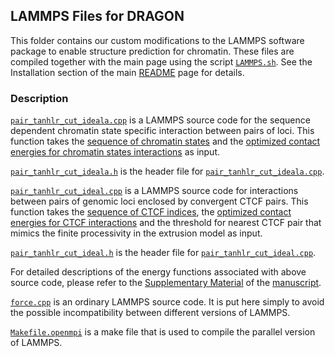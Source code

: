 ## LAMMPS Files for DRAGON 

This folder contains our custom modifications to the LAMMPS software package to enable structure prediction for chromatin. These files are compiled together with the main page using the script [`LAMMPS.sh`](../LAMMPS.sh). See the Installation section of the main [README](../../README.md) page for details.

### Description

[`pair_tanhlr_cut_ideala.cpp`](./pair_tanhlr_cut_ideal.cpp) is a LAMMPS source code for the sequence dependent chromatin state specific interaction between pairs of loci. This function takes the [sequence of chromatin states](../../runMolecularDynamics/inputFiles/epig_input/chromStates/) and the [optimized contact energies for chromatin states interactions](../md/lmps_input/ucs_chrom.txt) as input. 

[`pair_tanhlr_cut_ideala.h`](./pair_tanhlr_cut_ideal.h) is the header file for [`pair_tanhlr_cut_ideala.cpp`](./pair_tanhlr_cut_ideal.cpp).

[`pair_tanhlr_cut_ideal.cpp`](./pair_tanhlr_cut_ideal.cpp) is a LAMMPS source code for interactions between pairs of genomic loci enclosed by convergent CTCF pairs. This function takes the [sequence of CTCF indices](../../runMolecularDynamics/inputFiles/epig_input/ctcfSites/), the [optimized contact energies for CTCF interactions](../md/lmps_input/uctcf_chrom.txt) and the threshold for nearest CTCF pair that mimics the finite processivity in the extrusion model as input. 

[`pair_tanhlr_cut_ideal.h`](./pair_tanhlr_cut_ideal.h) is the header file for [`pair_tanhlr_cut_ideal.cpp`](./pair_tanhlr_cut_ideal.cpp).

For detailed descriptions of the energy functions associated with above source code, please refer to the [Supplementary Material](https://www.biorxiv.org/highwire/filestream/86852/field_highwire_adjunct_files/0/282095-1.pdf) of the [manuscript](https://www.biorxiv.org/content/early/2018/03/15/282095).

[`force.cpp`](./force.cpp) is an ordinary LAMMPS source code. It is put here simply to avoid the possible incompatibility between different versions of LAMMPS.

[`Makefile.openmpi`](./Makefile.openmpi) is a make file that is used to compile the parallel version of LAMMPS.
